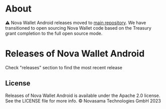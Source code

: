 # About
⚠️ Nova Wallet Android releases moved to [main repository](https://github.com/novasamatech/nova-wallet-android). We have transitioned to open sourcing Nova Wallet code based on the Treasury grant completion to the full open source mode.

# Releases of Nova Wallet Android

Check "releases" section to find the most recent release
## License
Releases of Nova Wallet Android is available under the Apache 2.0 license. See the LICENSE file for more info.
© Novasama Technologies GmbH 2023